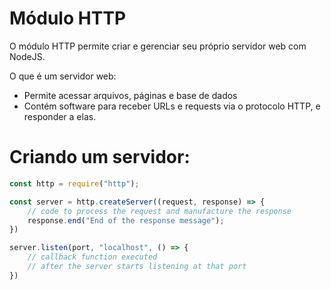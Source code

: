 # Módulo HTTP 
O módulo HTTP permite criar e gerenciar seu próprio servidor web com NodeJS.

O que é um servidor web:
* Permite acessar arquivos, páginas e base de dados 
* Contém software para receber URLs e requests via o protocolo HTTP, e responder a elas.

# Criando um servidor:
```js
const http = require("http");

const server = http.createServer((request, response) => {
    // code to process the request and manufacture the response       
    response.end("End of the response message");
})

server.listen(port, "localhost", () => {
    // callback function executed 
    // after the server starts listening at that port
})
```